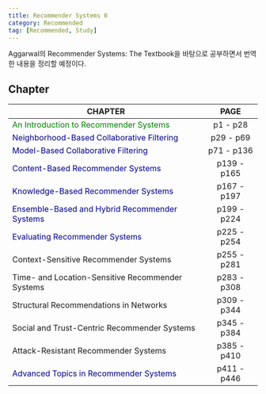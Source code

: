```yaml
---
title: Recommender Systems 0
category: Recommended
tag: [Recommended, Study]
---
```


Aggarwal의 Recommender Systems: The Textbook을 바탕으로 공부하면서 번역한 내용을 정리할 예정이다. 


Chapter
---


| CHAPTER                                                                                      | PAGE        |
|----------------------------------------------------------------------------------------------|:-----------:|
| <span style="color:green">An Introduction to Recommender Systems</span>                      |  p1 - p28   |
| <span style="color:darkblue">Neighborhood-Based Collaborative Filtering</span>               |  p29 - p69  |
| <span style="color:darkblue">Model-Based Collaborative Filtering</span>                      | p71 - p136  |
| <span style="color:darkblue">Content-Based Recommender Systems</span>                        | p139 - p165 |
| <span style="color:darkblue">Knowledge-Based Recommender Systems</span>                      | p167 - p197 |
| <span style="color:darkblue">Ensemble-Based and Hybrid Recommender Systems</span>            | p199 - p224 |
| <span style="color:darkblue">Evaluating Recommender Systems</span>                           | p225 - p254 | 
| Context-Sensitive Recommender Systems                                                        | p255 - p281 |         
| Time- and Location-Sensitive Recommender Systems                                             | p283 - p308 |         
| Structural Recommendations in Networks                                                       | p309 - p344 |         
| Social and Trust-Centric Recommender Systems                                                 | p345 - p384 |         
| Attack-Resistant Recommender Systems                                                         | p385 - p410 |       
| <span style="color:darkblue">Advanced Topics in Recommender Systems</span>                   | p411 - p446 | 


